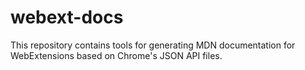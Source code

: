 # webext-docs
This repository contains tools for generating MDN documentation for WebExtensions based on Chrome's JSON API files.
